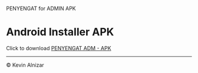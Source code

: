 PENYENGAT for ADMIN APK

# Android Installer APK 
Click to download [PENYENGAT ADM - APK](https://github.com/kevinxcode/publish-app/raw/main/apk/penyengat-admin.apk)

-----

&copy; Kevin Alnizar